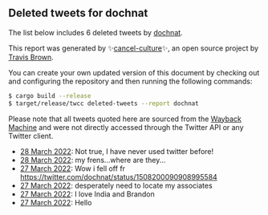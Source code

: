 ## Deleted tweets for dochnat

The list below includes 6 deleted tweets by
[dochnat](https://twitter.com/dochnat).



This report was generated by ✨[cancel-culture](https://github.com/travisbrown/cancel-culture)✨,
an open source project by [Travis Brown](https://twitter.com/travisbrown).

You can create your own updated version of this document by checking out and configuring the
repository and then running the following commands:

```bash
$ cargo build --release
$ target/release/twcc deleted-tweets --report dochnat
```

Please note that all tweets quoted here are sourced from the
[Wayback Machine](https://web.archive.org) and were not directly accessed through the Twitter API or
any Twitter client.

* [28 March 2022](https://web.archive.org/web/20220328031923/https://twitter.com/dochnat/status/1508280923657318406): Not true, I have never used twitter before! <!--1508280923657318406-->
* [28 March 2022](https://web.archive.org/web/20220328025508/https://twitter.com/dochnat/status/1508276385491603457): my frens...where are they... <!--1508276385491603457-->
* [27 March 2022](https://web.archive.org/web/20220327232711/https://twitter.com/dochnat/status/1508224022353489926): Wow i fell off fr https://twitter.com/dochnat/status/1508200090908995584 <!--1508224022353489926-->
* [27 March 2022](https://web.archive.org/web/20220327215216/https://twitter.com/dochnat/status/1508200090908995584): desperately need to locate my associates <!--1508200090908995584-->
* [27 March 2022](https://web.archive.org/web/20220327212556/https://twitter.com/dochnat/status/1508193576420847618): I love India and Brandon <!--1508193576420847618-->
* [27 March 2022](https://web.archive.org/web/20220327211728/https://twitter.com/dochnat/status/1508191292534185995): Hello <!--1508191292534185995-->
